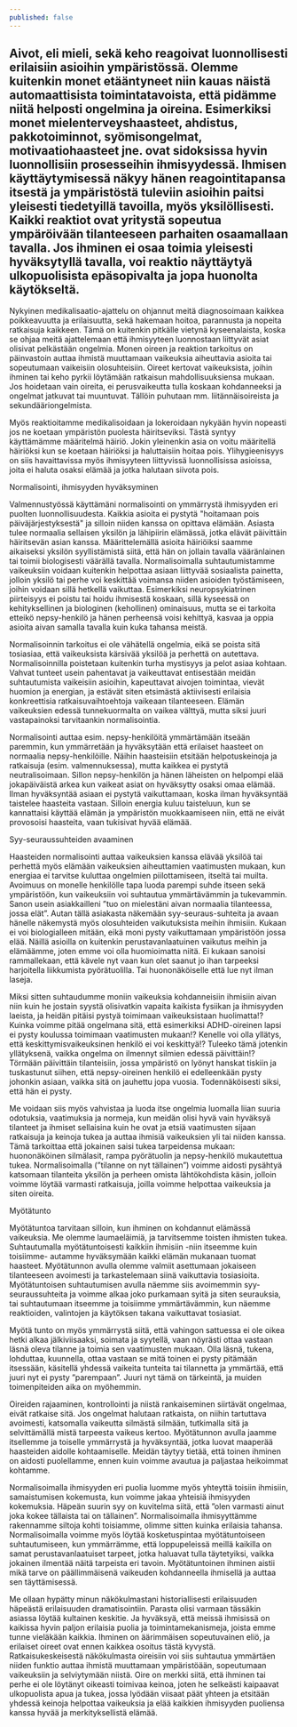 ```yaml
---
published: false
---
```



## Aivot, eli mieli, sekä keho reagoivat luonnollisesti erilaisiin asioihin ympäristössä. Olemme kuitenkin monet etääntyneet niin kauas näistä automaattisista toimintatavoista, että pidämme niitä helposti ongelmina ja oireina. Esimerkiksi monet mielenterveyshaasteet, ahdistus, pakkotoiminnot, syömisongelmat, motivaatiohaasteet jne. ovat sidoksissa hyvin luonnollisiin prosesseihin ihmisyydessä. Ihmisen käyttäytymisessä näkyy hänen reagointitapansa itsestä ja ympäristöstä tuleviin asioihin paitsi yleisesti tiedetyillä tavoilla, myös yksilöllisesti. Kaikki reaktiot ovat yritystä sopeutua ympäröivään tilanteeseen parhaiten osaamallaan tavalla. Jos ihminen ei osaa toimia yleisesti hyväksytyllä tavalla, voi reaktio näyttäytyä ulkopuolisista epäsopivalta ja jopa huonolta käytökseltä. 


Nykyinen medikalisaatio-ajattelu on ohjannut meitä diagnosoimaan kaikkea poikkeavuutta ja erilaisuutta, sekä hakemaan hoitoa, parannusta ja nopeita ratkaisuja kaikkeen. Tämä on kuitenkin pitkälle vietynä kyseenalaista, koska se ohjaa meitä ajattelemaan että ihmisyyteen luonnostaan liittyvät asiat olisivat pelkästään ongelmia. Monen oireen ja reaktion tarkoitus on päinvastoin auttaa ihmistä muuttamaan vaikeuksia aiheuttavia asioita tai sopeutumaan vaikeisiin olosuhteisiin. Oireet kertovat vaikeuksista, joihin ihminen tai keho pyrkii löytämään ratkaisun mahdollisuuksiensa mukaan. Jos hoidetaan vain oireita, ei perusvaikeutta tulla koskaan kohdanneeksi ja ongelmat jatkuvat tai muuntuvat. Tällöin puhutaan mm. liitännäisoireista ja sekundääriongelmista.

Myös reaktioitamme medikalisoidaan ja lokeroidaan nykyään hyvin nopeasti jos ne koetaan ympäristön puolesta häiritseviksi. Tästä syntyy käyttämämme määritelmä häiriö. Jokin yleinenkin asia on voitu määritellä häiriöksi kun se koetaan häiriöksi ja haluttaisiin hoitaa pois. Ylihygieenisyys on siis havaittavissa myös ihmisyyteen liittyvissä luonnollisissa asioissa, joita ei haluta osaksi elämää ja jotka halutaan siivota pois.


Normalisointi, ihmisyyden hyväksyminen

Valmennustyössä käyttämäni normalisointi on ymmärrystä ihmisyyden eri puolten luonnollisuudesta. Kaikkia asioita ei pystytä "hoitamaan pois päiväjärjestyksestä" ja silloin niiden kanssa on opittava elämään. Asiasta tulee normaalia sellaisen yksilön ja lähipiirin elämässä, jotka elävät päivittäin häiritsevän asian kanssa. Määrittelemällä asioita häiriöiksi saamme aikaiseksi yksilön syyllistämistä siitä, että hän on jollain tavalla vääränlainen tai toimii biologisesti väärällä tavalla. Normalisoimalla suhtautumistamme vaikeuksiin voidaan kuitenkin helpottaa asiaan liittyvää sosiaalista painetta, jolloin yksilö tai perhe voi keskittää voimansa niiden asioiden työstämiseen, joihin voidaan sillä hetkellä vaikuttaa. Esimerkiksi neuropsykiatrinen piirteisyys ei poistu tai hoidu ihmisestä koskaan, sillä kyseessä on kehityksellinen ja biologinen (kehollinen) ominaisuus, mutta se ei tarkoita etteikö nepsy-henkilö ja hänen perheensä voisi kehittyä, kasvaa ja oppia asioita aivan samalla tavalla kuin kuka tahansa meistä.

Normalisoinnin tarkoitus ei ole vähätellä ongelmia, eikä se poista sitä tosiasiaa, että vaikeuksista kärsivää yksilöä ja perhettä on autettava. Normalisoinnilla poistetaan kuitenkin turha mystisyys ja pelot asiaa kohtaan. Vahvat tunteet usein pahentavat ja vaikeuttavat entisestään meidän suhtautumista vaikeisiin asioihin, kapeuttavat aivojen toimintaa, vievät huomion ja energian, ja estävät siten etsimästä aktiivisesti erilaisia konkreettisia ratkaisuvaihtoehtoja vaikeaan tilanteeseen. Elämän vaikeuksien edessä tunnekuormalta on vaikea välttyä, mutta siksi juuri vastapainoksi tarvitaankin normalisointia. 

Normalisointi auttaa esim. nepsy-henkilöitä ymmärtämään itseään paremmin, kun ymmärretään ja hyväksytään että erilaiset haasteet on normaalia nepsy-henkilöille. Näihin haasteisiin etsitään helpotuskeinoja ja ratkaisuja (esim. valmennuksessa), mutta kaikkea ei pystytä neutralisoimaan. Sillon nepsy-henkilön ja hänen läheisten on helpompi elää jokapäiväistä arkea kun vaikeat asiat on hyväksytty osaksi omaa elämää. Ilman hyväksyntää asiaan ei pystytä vaikuttamaan, koska ilman hyväksyntää taistelee haasteita vastaan. Silloin energia kuluu taisteluun, kun se kannattaisi käyttää elämän ja ympäristön muokkaamiseen niin, että ne eivät provosoisi haasteita, vaan tukisivat hyvää elämää.


Syy-seuraussuhteiden avaaminen

Haasteiden normalisointi auttaa vaikeuksien kanssa elävää yksilöä tai perhettä myös elämään vaikeuksien aiheuttamien vaatimusten mukaan, kun energiaa ei tarvitse kuluttaa ongelmien piilottamiseen, itseltä tai muilta. Avoimuus on monelle henkilölle tapa luoda parempi suhde itseen sekä ympäristöön, kun vaikeuksiin voi suhtautua ymmärtävämmin ja tukevammin. Sanon usein asiakkailleni ”tuo on mielestäni aivan normaalia tilanteessa, jossa elät”. Autan tällä asiakasta näkemään syy-seuraus-suhteita ja avaan hänelle näkemystä myös olosuhteiden vaikutuksista meihin ihmisiin. Kukaan ei voi biologialleen mitään, eikä moni pysty vaikuttamaan ympäristöön jossa elää. Näillä asioilla on kuitenkin perustavanlaatuinen vaikutus meihin ja elämäämme, joten emme voi olla huomioimatta niitä. Ei kukaan sanoisi rammallekaan, että kävele nyt vaan kun olet saanut jo ihan tarpeeksi harjoitella liikkumista pyörätuolilla. Tai huononäköiselle että lue nyt ilman laseja.

Miksi sitten suhtaudumme moniin vaikeuksia kohdanneisiin ihmisiin aivan niin kuin he jostain syystä olisivatkin vapaita kaikista fysiikan ja ihmisyyden laeista, ja heidän pitäisi pystyä toimimaan vaikeuksistaan huolimatta!? Kuinka voimme pitää ongelmana sitä, että esimerkiksi ADHD-oireinen lapsi ei pysty koulussa toimimaan vaatimusten mukaan!? Kenelle voi olla yllätys, että keskittymisvaikeuksinen henkilö ei voi keskittyä!? Tuleeko tämä jotenkin yllätyksenä, vaikka ongelma on ilmennyt silmien edessä päivittäin!? 
Törmään päivittäin tilanteisiin, jossa ympäristö on lyönyt hanskat tiskiin ja tuskastunut siihen, että nepsy-oireinen henkilö ei edelleenkään pysty johonkin asiaan, vaikka sitä on jauhettu jopa vuosia. Todennäköisesti siksi, että hän ei pysty.

Me voidaan siis myös vahvistaa ja luoda itse ongelmia luomalla liian suuria odotuksia, vaatimuksia ja normeja, kun meidän olisi hyvä vain hyväksyä tilanteet ja ihmiset sellaisina kuin he ovat ja etsiä vaatimusten sijaan ratkaisuja ja keinoja tukea ja auttaa ihmisiä vaikeuksien yli tai niiden kanssa. Tämä tarkoittaa että jokainen saisi tukea tarpeidensa mukaan: huononäköinen silmälasit, rampa pyörätuolin ja nepsy-henkilö mukautettua tukea. Normalisoimalla (”tilanne on nyt tällainen”) voimme aidosti pysähtyä katsomaan tilanteita yksilön ja perheen omista lähtökohdista käsin, jolloin voimme löytää varmasti ratkaisuja, joilla voimme helpottaa vaikeuksia ja siten oireita.


Myötätunto

Myötätuntoa tarvitaan silloin, kun ihminen on kohdannut elämässä vaikeuksia. Me olemme laumaeläimiä, ja tarvitsemme toisten ihmisten tukea. Suhtautumalla myötätuntoisesti kaikkiin ihmisiin -niin itseemme kuin toisiimme- autamme hyväksymään kaikki elämän mukanaan tuomat haasteet. Myötätunnon avulla olemme valmiit asettumaan jokaiseen tilanteeseen avoimesti ja tarkastelemaan siinä vaikuttavia tosiasioita. Myötätuntoisen suhtautumisen avulla näemme siis avoimemmin syy-seuraussuhteita ja voimme alkaa joko purkamaan syitä ja siten seurauksia, tai suhtautumaan itseemme ja toisiimme ymmärtävämmin, kun näemme reaktioiden, valintojen ja käytöksen takana vaikuttavat tosiasiat. 

Myötä tunto on myös ymmärrystä siitä, että vahingon sattuessa ei ole oikea hetki alkaa jälkiviisaaksi, soimata ja syytellä, vaan nöyrästi ottaa vastaan läsnä oleva tilanne ja toimia sen vaatimusten mukaan. Olla läsnä, tukena, lohduttaa, kuunnella, ottaa vastaan se mitä toinen ei pysty pitämään itsessään, käsitellä yhdessä vaikeita tunteita tai tilannetta ja ymmärtää, että juuri nyt ei pysty ”parempaan”. Juuri nyt tämä on tärkeintä, ja muiden toimenpiteiden aika on myöhemmin.

Oireiden rajaaminen, kontrollointi ja niistä rankaiseminen siirtävät ongelmaa, eivät ratkaise sitä. Jos ongelmat halutaan ratkaista, on niihin tartuttava avoimesti, katsomalla vaikeutta silmästä silmään, tutkimalla sitä ja selvittämällä mistä tarpeesta vaikeus kertoo. Myötätunnon avulla jaamme itsellemme ja toiselle ymmärrystä ja hyväksyntää, jotka luovat maaperää haasteiden aidolle kohtaamiselle. Meidän täytyy tietää, että toinen ihminen on aidosti puolellamme, ennen kuin voimme avautua ja paljastaa heikoimmat kohtamme. 

Normalisoimalla ihmisyyden eri puolia luomme myös yhteyttä toisiin ihmisiin, samaistumisen kokemusta, kun voimme jakaa yhteisiä ihmisyyden kokemuksia. Häpeän suurin syy on kuvitelma siitä, että ”olen varmasti ainut joka kokee tällaista tai on tällainen”. Normalisoimalla ihmisyyttämme rakennamme siltoja kohti toisiamme, olimme sitten kuinka erilaisia tahansa. Normalisoimalla voimme myös löytää kosketuspintaa myötätuntoiseen suhtautumiseen, kun ymmärrämme, että loppupeleissä meillä kaikilla on samat perustavanlaatuiset tarpeet, jotka haluavat tulla täytetyiksi, vaikka jokainen ilmentää näitä tarpeista eri tavoin. Myötätuntoinen ihminen aistii mikä tarve on päällimmäisenä vaikeuden kohdanneella ihmisellä ja auttaa sen täyttämisessä.


Me ollaan hypätty minun näkökulmastani historiallisesti erilaisuuden häpeästä erilaisuuden dramatisointiin. Parasta olisi varmaan tässäkin asiassa löytää kultainen keskitie. Ja hyväksyä, että meissä ihmisissä on kaikissa hyvin paljon erilaisia puolia ja toimintamekanismeja, joista emme tunne vieläkään kaikkia. Ihminen on äärimmäisen sopeutuvainen eliö, ja erilaiset oireet ovat ennen kaikkea osoitus tästä kyvystä. Ratkaisukeskeisestä näkökulmasta oireisiin voi siis suhtautua ymmärtäen niiden funktio auttaa ihmistä muuttamaan ympäristöään, sopeutumaan vaikeuksiin ja selviytymään niistä. Oire on merkki siitä, että ihminen tai perhe ei ole löytänyt oikeasti toimivaa keinoa, joten he selkeästi kaipaavat ulkopuolista apua ja tukea, jossa lyödään viisaat päät yhteen ja etsitään yhdessä keinoja helpottaa vaikeuksia ja elää kaikkien ihmisyyden puoliensa kanssa hyvää ja merkityksellistä elämää.

